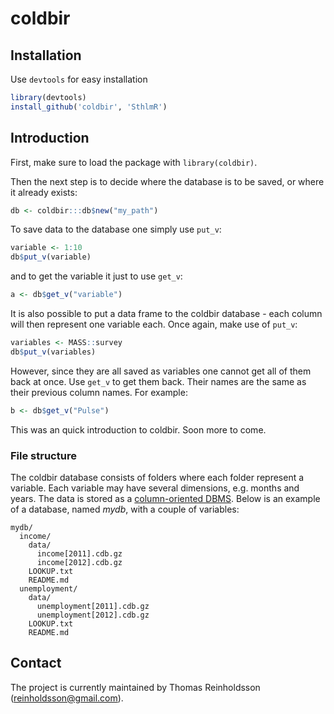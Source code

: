 # coldbir

## Installation

Use `devtools` for easy installation

```r
library(devtools)
install_github('coldbir', 'SthlmR')
```

## Introduction

First, make sure to load the package with `library(coldbir)`.

Then the next step is to decide where the database is to be saved, or where it already exists:

```r
db <- coldbir:::db$new("my_path")
```

To save data to the database one simply use `put_v`:

```r
variable <- 1:10
db$put_v(variable)
```

and to get the variable it just to use `get_v`:

```r
a <- db$get_v("variable")
```

It is also possible to put a data frame to the coldbir database - each column will then represent one variable each.
Once again, make use of `put_v`:

```r
variables <- MASS::survey
db$put_v(variables)
```

However, since they are all saved as variables one cannot get all of them back at once. 
Use `get_v` to get them back. Their names are the same as their previous column names. For example:

```r
b <- db$get_v("Pulse")
```
    
This was an quick introduction to coldbir. Soon more to come.

### File structure

The coldbir database consists of folders where each folder represent a variable. 
Each variable may have several dimensions, e.g. months and years. 
The data is stored as a [column-oriented DBMS](http://en.wikipedia.org/wiki/Column-oriented_DBMS). 
Below is an example of a database, named *mydb*, with a couple of variables:

    mydb/
      income/
        data/
          income[2011].cdb.gz
          income[2012].cdb.gz
        LOOKUP.txt
        README.md
      unemployment/
        data/
          unemployment[2011].cdb.gz
          unemployment[2012].cdb.gz
        LOOKUP.txt
        README.md

## Contact

The project is currently maintained by Thomas Reinholdsson (<reinholdsson@gmail.com>).
